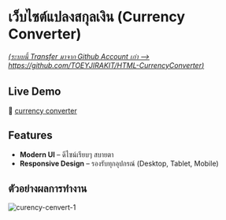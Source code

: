 # เว็บไซต์แปลงสกุลเงิน (Currency Converter)

###### [(ระบบนี้ Transfer มาจาก Github Account เก่า --> https://github.com/TOEYJIRAKIT/HTML-CurrencyConverter)](https://github.com/TOEYJIRAKIT/HTML-CurrencyConverter)

## Live Demo  
🔗 [currency converter](https://workshop1-fb6b8.web.app/) 

## Features  
- **Modern UI** – ดีไซน์เรียบๆ สบายตา
- **Responsive Design** – รองรับทุกอุปกรณ์ (Desktop, Tablet, Mobile)  

## ตัวอย่างผลการทำงาน
![curency-cenvert-1](https://github.com/user-attachments/assets/da452048-50bd-43df-88fc-8c5f0a227630)



